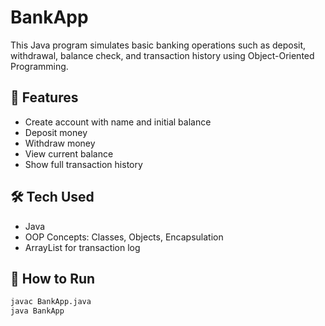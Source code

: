 # BankApp
This Java program simulates basic banking operations such as deposit, withdrawal, balance check, and transaction history using Object-Oriented Programming.

## 🚀 Features
- Create account with name and initial balance
- Deposit money
- Withdraw money
- View current balance
- Show full transaction history

## 🛠️ Tech Used
- Java
- OOP Concepts: Classes, Objects, Encapsulation
- ArrayList for transaction log

## 🔧 How to Run
```bash
javac BankApp.java
java BankApp
